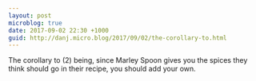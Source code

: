 ```yaml
---
layout: post
microblog: true
date: 2017-09-02 22:30 +1000
guid: http://danj.micro.blog/2017/09/02/the-corollary-to.html
---
```

The corollary to (2) being, since Marley Spoon gives you the spices they think should go in their recipe, you should add your own. 
